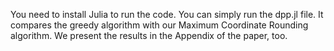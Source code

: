 You need to install Julia to run the code. 
You can simply run the dpp.jl file. 
It compares the greedy algorithm with our Maximum Coordinate Rounding algorithm. 
We present the results in the Appendix of the paper, too. 
